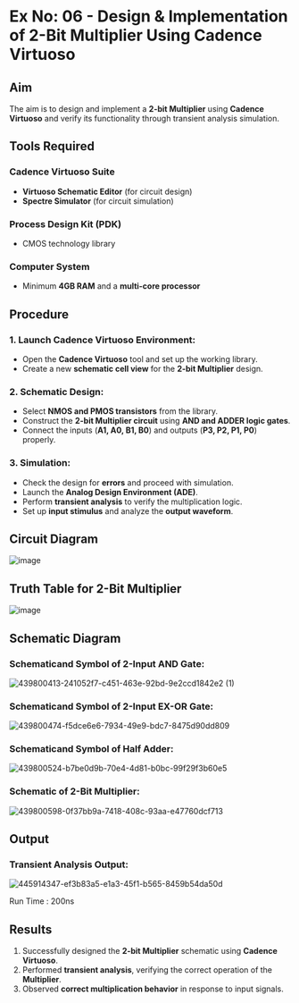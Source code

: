 # Ex No: 06 - Design & Implementation of 2-Bit Multiplier Using Cadence Virtuoso

## Aim
The aim is to design and implement a **2-bit Multiplier** using **Cadence Virtuoso** and verify its functionality through transient analysis simulation.

## Tools Required
### Cadence Virtuoso Suite
- **Virtuoso Schematic Editor** (for circuit design)
- **Spectre Simulator** (for circuit simulation)

### Process Design Kit (PDK)
- CMOS technology library

### Computer System
- Minimum **4GB RAM** and a **multi-core processor**

## Procedure

### 1. Launch Cadence Virtuoso Environment:
- Open the **Cadence Virtuoso** tool and set up the working library.
- Create a new **schematic cell view** for the **2-bit Multiplier** design.

### 2. Schematic Design:
- Select **NMOS and PMOS transistors** from the library.
- Construct the **2-bit Multiplier circuit** using **AND and ADDER logic gates**.
- Connect the inputs (**A1, A0, B1, B0**) and outputs (**P3, P2, P1, P0**) properly.

### 3. Simulation:
- Check the design for **errors** and proceed with simulation.
- Launch the **Analog Design Environment (ADE)**.
- Perform **transient analysis** to verify the multiplication logic.
- Set up **input stimulus** and analyze the **output waveform**.

## Circuit Diagram

![image](https://github.com/user-attachments/assets/a56c4672-c7a5-44a8-908f-860243dc365d)


## Truth Table for 2-Bit Multiplier

![image](https://github.com/user-attachments/assets/fdb01f7d-60c1-4605-8462-c4dd954c5602)


## Schematic Diagram

### Schematicand Symbol of 2-Input AND Gate:

![439800413-241052f7-c451-463e-92bd-9e2ccd1842e2 (1)](https://github.com/user-attachments/assets/c19c5a99-58e5-48b3-9fe7-c29250c46430)


### Schematicand Symbol of 2-Input EX-OR Gate:

![439800474-f5dce6e6-7934-49e9-bdc7-8475d90dd809](https://github.com/user-attachments/assets/cb056766-555e-42c5-9b15-5de067cd4ecf)


### Schematicand Symbol of Half Adder:
![439800524-b7be0d9b-70e4-4d81-b0bc-99f29f3b60e5](https://github.com/user-attachments/assets/65ad3c0e-4eeb-4cb6-96b2-ed866ba132f9)


### Schematic of 2-Bit Multiplier:
![439800598-0f37bb9a-7418-408c-93aa-e47760dcf713](https://github.com/user-attachments/assets/921a7eca-eed7-4d24-b98e-227c22227a7d)

## Output
### Transient Analysis Output:
![445914347-ef3b83a5-e1a3-45f1-b565-8459b54da50d](https://github.com/user-attachments/assets/a5208bda-e527-4b20-a9f9-f2f221e3a8ec)


Run Time : 200ns

## Results
1. Successfully designed the **2-bit Multiplier** schematic using **Cadence Virtuoso**.
2. Performed **transient analysis**, verifying the correct operation of the **Multiplier**.
3. Observed **correct multiplication behavior** in response to input signals.
